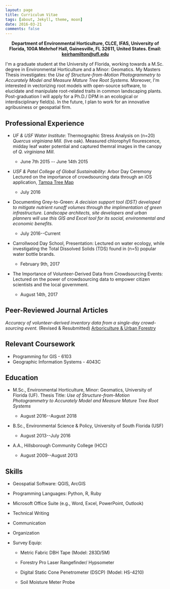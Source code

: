 ```yaml
---
layout: page
title: Curriculum Vitae
tags: [about, Jekyll, theme, moon]
date: 2016-03-21
comments: false
---
```

    
<center>
<b>
Department of Environmental Horticulture, CLCE, IFAS, University of Florida, 100A Mehrhof Hall, Gainesville, FL 32611, United States. Email: <a href="mailto:keirhamilton@ufl.edu">keirhamilton@ufl.edu</a>
</b>
</center>


I'm a graduate student at the University of Florida, working towards a M.Sc. degree in Environmental Horticulture and a Minor: Geomatics. My Masters Thesis investigates: the _Use of Structure-from-Motion Photogrammetry to Accurately Model and Measure Mature Tree Root Systems_. Moreover, I'm interested in vectorizing root models with open-source software, to elucidate and manipulate root-related traits in common landscaping plants. Post-graduation I will apply for a Ph.D./ DPM in an ecological or interdisciplinary field(s). In the future, I plan to work for an innovative agribusiness or geospatial firm.


## Professional Experience

* _UF & USF Water Institute_: Thermographic Stress Analysis on (n=20) _Quercus virginiana Mill._ (live oak). Measured chlorophyll flourescence, midday leaf water potential and captured themral images in the canopy of _Q. virginiana Mill_.
    * June 7th 2015 -- June 14th 2015

* _USF & Patel College of Global Sustainability_: Arbor Day Ceremony Lectured on the importance of crowdsourcing data through an iOS application, <a href="http://tampatreemap.usf.edu/">Tampa Tree Map</a>
    * July 2016

* Documenting Grey-to-Green: _A decision support tool (DST) developed to mitigate nutrient runoff volumes through the implimentation of green infrastructure. Landscape architects, site developers and urban planners will use this GIS and Excel tool for its social, environmental and economic benefits._
    * July 2016--Current

* Carrollwood Day School, Presentation:
Lectured on water ecology, while investigating the Total Dissolved Solids (TDS) found in (n=5) popular water bottle brands. 
    * February 9th, 2017

* The Importance of Volunteer-Derived Data from Crowdsourcing Events: Lectured on the power of crowdsourcing data to empower citizen scientists and the local government. 
    * August 14th, 2017

## Peer-Reviewed Journal Articles

_Accuracy of volunteer-derived inventory data from a single-day crowd-sourcing event._ (Revised & Resubmitted) <a href="http://joa.isa-arbor.com/">Arboriculture & Urban Forestry</a>

## Relevant Coursework

* Programming for GIS - 6103
* Geographic Information Systems - 4043C

## Education

- M.Sc., Environmental Horticulture, Minor: Geomatics, University of Florida (UF). Thesis Title: _Use of Structure-from-Motion Photogrammetry to Accurately Model and Measure Mature Tree Root Systems_
    - August 2016--August 2018


- B.Sc., Environmental Science & Policy, University of South Florida (USF)
    - August 2013--July 2016


- A.A., Hillsborough Community College (HCC)
    - August 2009--August 2013

## Skills

- Geospatial Software: QGIS, ArcGIS

- Programming Languages: Python, R, Ruby

- Microsoft Office Suite (e.g., Word, Excel, PowerPoint, Outlook)

- Technical Writing

- Communication

- Organization

- Survey Equip:

    - Metric Fabric DBH Tape (Model: 283D/5M)

    - Forestry Pro Laser Rangefinder/ Hypsometer

    - Digital Static Cone Penetrometer (DSCP) (Model: HS-4210)

    - Soil Moisture Meter Probe

